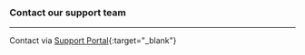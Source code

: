 
### Contact our support team
---  
Contact via [Support Portal](https://support.theobald-software.com){:target="_blank"}